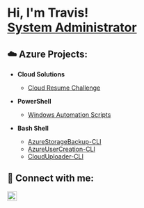 <h1>Hi, I'm Travis! <br/><a href="https://www.linkedin.com/in/tg12/">System Administrator</a>
<h2>☁️ Azure Projects:</h2>

- <b>Cloud Solutions</b>
  - [Cloud Resume Challenge](https://github.com/ItsTriich/Azure-Resume)

- <b>PowerShell</b>
  - [Windows Automation Scripts](https://github.com/ItsTriich/PowerShell-Automation)
- <b>Bash Shell</b>
  - [AzureStorageBackup-CLI](https://github.com/ItsTriich/AzureStorageBackup-CLI)
  - [AzureUserCreation-CLI](https://github.com/ItsTriich/AzureUserCreation-CLI)
  - [CloudUploader-CLI](https://github.com/ItsTriich/CloudUploader-CLI)



<h2> 🤳 Connect with me:</h2>

[<img align="left" alt="tg12 | LinkedIn" width="22px" src="https://cdn.jsdelivr.net/npm/simple-icons@v3/icons/linkedin.svg" />][linkedin]

[linkedin]: https://linkedin.com/in/tg12
